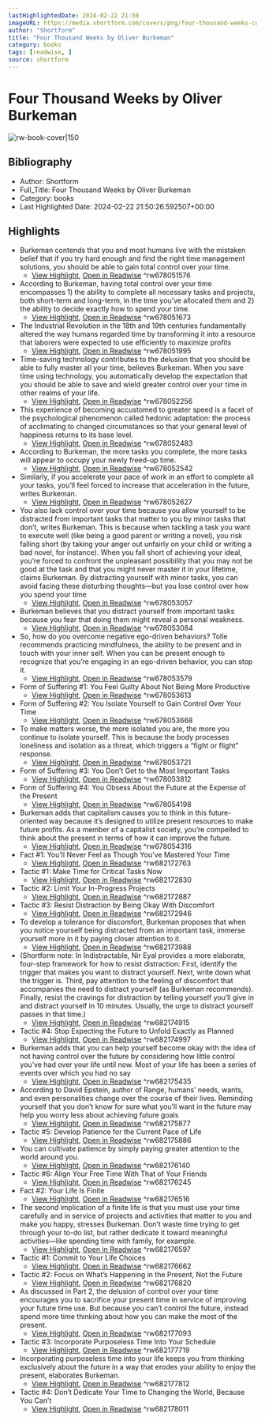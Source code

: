 ```yaml
---
lastHighlightedDate: 2024-02-22 21:50
imageURL: https://media.shortform.com/covers/png/four-thousand-weeks-cover.png
author: "Shortform"
title: "Four Thousand Weeks by Oliver Burkeman"
category: books
tags: [readwise, ]
source: shortform
---
```

# Four Thousand Weeks by Oliver Burkeman

![rw-book-cover|150](https://media.shortform.com/covers/png/four-thousand-weeks-cover.png)

## Bibliography
- Author: Shortform
- Full_Title: Four Thousand Weeks by Oliver Burkeman
- Category: books
- Last Highlighted Date: 2024-02-22 21:50:26.592507+00:00

## Highlights
- Burkeman contends that you and most humans live with the mistaken belief that if you try hard enough and find the right time management solutions, you should be able to gain total control over your time.
    - [View Highlight](https://www.shortform.com/app/highlights/5818746b-c8ef-4f42-ad8d-724ecc71b181), [Open in Readwise](https://readwise.io/open/678051576)
^rw678051576
- According to Burkeman, having total control over your time encompasses 1) the ability to complete all necessary tasks and projects, both short-term and long-term, in the time you’ve allocated them and 2) the ability to decide exactly how to spend your time.
    - [View Highlight](https://www.shortform.com/app/highlights/620ca0e4-b98c-4272-8d1f-3dc9f786adaf), [Open in Readwise](https://readwise.io/open/678051673)
^rw678051673
- The Industrial Revolution in the 18th and 19th centuries fundamentally altered the way humans regarded time by transforming it into a resource that laborers were expected to use efficiently to maximize profits
    - [View Highlight](https://www.shortform.com/app/highlights/2d541da2-8b3b-4156-9993-74a9a76399e9), [Open in Readwise](https://readwise.io/open/678051995)
^rw678051995
- Time-saving technology contributes to the delusion that you should be able to fully master all your time, believes Burkeman. When you save time using technology, you automatically develop the expectation that you should be able to save and wield greater control over your time in other realms of your life.
    - [View Highlight](https://www.shortform.com/app/highlights/ed3a5d56-a7cf-48dd-b413-fa2a8f9f37d8), [Open in Readwise](https://readwise.io/open/678052256)
^rw678052256
- This experience of becoming accustomed to greater speed is a facet of the psychological phenomenon called hedonic adaptation: the process of acclimating to changed circumstances so that your general level of happiness returns to its base level.
    - [View Highlight](https://www.shortform.com/app/highlights/a96db102-3479-4b90-95f2-cfc786ddf413), [Open in Readwise](https://readwise.io/open/678052483)
^rw678052483
- According to Burkeman, the more tasks you complete, the more tasks will appear to occupy your newly freed-up time.
    - [View Highlight](https://www.shortform.com/app/highlights/0283bbf8-c16d-42b4-ad90-8a58361ac50c), [Open in Readwise](https://readwise.io/open/678052542)
^rw678052542
- Similarly, if you accelerate your pace of work in an effort to complete all your tasks, you’ll feel forced to increase that acceleration in the future, writes Burkeman.
    - [View Highlight](https://www.shortform.com/app/highlights/89e4f5dc-d8af-4493-b335-db72ea0991ae), [Open in Readwise](https://readwise.io/open/678052627)
^rw678052627
- You also lack control over your time because you allow yourself to be distracted from important tasks that matter to you by minor tasks that don’t, writes Burkeman. This is because when tackling a task you want to execute well (like being a good parent or writing a novel), you risk falling short (by taking your anger out unfairly on your child or writing a bad novel, for instance). When you fall short of achieving your ideal, you’re forced to confront the unpleasant possibility that you may not be good at the task and that you might never master it in your lifetime, claims Burkeman. By distracting yourself with minor tasks, you can avoid facing these disturbing thoughts—but you lose control over how you spend your time
    - [View Highlight](https://www.shortform.com/app/highlights/d6e80dd6-5848-4fec-b5b8-37d74b20691f), [Open in Readwise](https://readwise.io/open/678053057)
^rw678053057
- Burkeman believes that you distract yourself from important tasks because you fear that doing them might reveal a personal weakness.
    - [View Highlight](https://www.shortform.com/app/highlights/f84dfab8-e92c-47f6-a980-3990e875232a), [Open in Readwise](https://readwise.io/open/678053084)
^rw678053084
- So, how do you overcome negative ego-driven behaviors? Tolle recommends practicing mindfulness, the ability to be present and in touch with your inner self. When you can be present enough to recognize that you’re engaging in an ego-driven behavior, you can stop it.
    - [View Highlight](https://www.shortform.com/app/highlights/526296d6-84c6-4b0f-bfe8-7ec219370d29), [Open in Readwise](https://readwise.io/open/678053579)
^rw678053579
- Form of Suffering #1: You Feel Guilty About Not Being More Productive
    - [View Highlight](https://www.shortform.com/app/highlights/09e9d8f3-4bab-4e3c-adb5-e87cade046ae), [Open in Readwise](https://readwise.io/open/678053613)
^rw678053613
- Form of Suffering #2: You Isolate Yourself to Gain Control Over Your Time
    - [View Highlight](https://www.shortform.com/app/highlights/2aac2b4c-667e-47b5-a4b4-5927e425a411), [Open in Readwise](https://readwise.io/open/678053668)
^rw678053668
- To make matters worse, the more isolated you are, the more you continue to isolate yourself. This is because the body processes loneliness and isolation as a threat, which triggers a “fight or flight” response.
    - [View Highlight](https://www.shortform.com/app/highlights/b6be92ce-8b8a-4cd5-9476-ad385f53336c), [Open in Readwise](https://readwise.io/open/678053721)
^rw678053721
- Form of Suffering #3: You Don’t Get to the Most Important Tasks
    - [View Highlight](https://www.shortform.com/app/highlights/6a2f87dc-0973-46fa-8891-16142a91f864), [Open in Readwise](https://readwise.io/open/678053812)
^rw678053812
- Form of Suffering #4: You Obsess About the Future at the Expense of the Present
    - [View Highlight](https://www.shortform.com/app/highlights/69969449-4dda-499b-9bb3-cfa13e383747), [Open in Readwise](https://readwise.io/open/678054198)
^rw678054198
- Burkeman adds that capitalism causes you to think in this future-oriented way because it’s designed to utilize present resources to make future profits. As a member of a capitalist society, you’re compelled to think about the present in terms of how it can improve the future.
    - [View Highlight](https://www.shortform.com/app/highlights/bf16ccd6-d0ee-4402-81db-38d6c1cd8432), [Open in Readwise](https://readwise.io/open/678054316)
^rw678054316
- Fact #1: You’ll Never Feel as Though You’ve Mastered Your Time
    - [View Highlight](https://www.shortform.com/app/highlights/6eaca18e-4a6f-4a77-aa88-e1d337b452d7), [Open in Readwise](https://readwise.io/open/682172763)
^rw682172763
- Tactic #1: Make Time for Critical Tasks Now
    - [View Highlight](https://www.shortform.com/app/highlights/98d530fc-d579-47ab-8737-b6633db4011d), [Open in Readwise](https://readwise.io/open/682172830)
^rw682172830
- Tactic #2: Limit Your In-Progress Projects
    - [View Highlight](https://www.shortform.com/app/highlights/5cf30fe9-c966-4aac-b8c7-c8ecf205c6ca), [Open in Readwise](https://readwise.io/open/682172887)
^rw682172887
- Tactic #3: Resist Distraction by Being Okay With Discomfort
    - [View Highlight](https://www.shortform.com/app/highlights/a6f719e4-6848-4bb8-8fac-f4b68116917f), [Open in Readwise](https://readwise.io/open/682172946)
^rw682172946
- To develop a tolerance for discomfort, Burkeman proposes that when you notice yourself being distracted from an important task, immerse yourself more in it by paying closer attention to it.
    - [View Highlight](https://www.shortform.com/app/highlights/03629f28-8270-420e-a4a1-fd7b08e0f61a), [Open in Readwise](https://readwise.io/open/682173988)
^rw682173988
- (Shortform note: In Indistractable, Nir Eyal provides a more elaborate, four-step framework for how to resist distraction: First, identify the trigger that makes you want to distract yourself. Next, write down what the trigger is. Third, pay attention to the feeling of discomfort that accompanies the need to distract yourself (as Burkeman recommends). Finally, resist the cravings for distraction by telling yourself you’ll give in and distract yourself in 10 minutes. Usually, the urge to distract yourself passes in that time.)
    - [View Highlight](https://www.shortform.com/app/highlights/0a4c1d4c-cdd8-4142-9c31-5f50889f7704), [Open in Readwise](https://readwise.io/open/682174915)
^rw682174915
- Tactic #4: Stop Expecting the Future to Unfold Exactly as Planned
    - [View Highlight](https://www.shortform.com/app/highlights/bbf6a537-8c0a-49d0-83ec-d409f13903d7), [Open in Readwise](https://readwise.io/open/682174997)
^rw682174997
- Burkeman adds that you can help yourself become okay with the idea of not having control over the future by considering how little control you’ve had over your life until now. Most of your life has been a series of events over which you had no say
    - [View Highlight](https://www.shortform.com/app/highlights/8d585cd2-9cb3-4ef1-a626-9b3c060bc016), [Open in Readwise](https://readwise.io/open/682175435)
^rw682175435
- According to David Epstein, author of Range, humans’ needs, wants, and even personalities change over the course of their lives. Reminding yourself that you don’t know for sure what you’ll want in the future may help you worry less about achieving future goals
    - [View Highlight](https://www.shortform.com/app/highlights/f64e4901-eafc-4bee-8f02-391f4247f9f7), [Open in Readwise](https://readwise.io/open/682175877)
^rw682175877
- Tactic #5: Develop Patience for the Current Pace of Life
    - [View Highlight](https://www.shortform.com/app/highlights/405390bc-7c43-4187-91df-fbc7ab7a5d20), [Open in Readwise](https://readwise.io/open/682175886)
^rw682175886
- You can cultivate patience by simply paying greater attention to the world around you.
    - [View Highlight](https://www.shortform.com/app/highlights/d3243d7a-0573-452a-ae38-c16eb4211847), [Open in Readwise](https://readwise.io/open/682176140)
^rw682176140
- Tactic #6: Align Your Free Time With That of Your Friends
    - [View Highlight](https://www.shortform.com/app/highlights/fa98be8f-b342-41c1-82a0-315a255fd5b3), [Open in Readwise](https://readwise.io/open/682176245)
^rw682176245
- Fact #2: Your Life Is Finite
    - [View Highlight](https://www.shortform.com/app/highlights/fa4c654a-0914-425f-9e74-0e24f7516a80), [Open in Readwise](https://readwise.io/open/682176516)
^rw682176516
- The second implication of a finite life is that you must use your time carefully and in service of projects and activities that matter to you and make you happy, stresses Burkeman. Don’t waste time trying to get through your to-do list, but rather dedicate it toward meaningful activities—like spending time with family, for example.
    - [View Highlight](https://www.shortform.com/app/highlights/bd140bf4-a39b-457d-a54a-2b8ca22ffc85), [Open in Readwise](https://readwise.io/open/682176597)
^rw682176597
- Tactic #1: Commit to Your Life Choices
    - [View Highlight](https://www.shortform.com/app/highlights/dc5cc2a0-dc9c-492a-8cf7-a32575541c42), [Open in Readwise](https://readwise.io/open/682176662)
^rw682176662
- Tactic #2: Focus on What’s Happening in the Present, Not the Future
    - [View Highlight](https://www.shortform.com/app/highlights/2e76ae6f-a34c-4593-b194-a120446fac77), [Open in Readwise](https://readwise.io/open/682176820)
^rw682176820
- As discussed in Part 2, the delusion of control over your time encourages you to sacrifice your present time in service of improving your future time use. But because you can’t control the future, instead spend more time thinking about how you can make the most of the present.
    - [View Highlight](https://www.shortform.com/app/highlights/5ee04d84-c13d-410d-9e04-74806c144040), [Open in Readwise](https://readwise.io/open/682177093)
^rw682177093
- Tactic #3: Incorporate Purposeless Time Into Your Schedule
    - [View Highlight](https://www.shortform.com/app/highlights/26b215f8-6dfc-456f-a791-c82055206e37), [Open in Readwise](https://readwise.io/open/682177719)
^rw682177719
- Incorporating purposeless time into your life keeps you from thinking exclusively about the future in a way that erodes your ability to enjoy the present, elaborates Burkeman.
    - [View Highlight](https://www.shortform.com/app/highlights/6a27085d-565b-47c2-8d7c-5ad6e434359e), [Open in Readwise](https://readwise.io/open/682177812)
^rw682177812
- Tactic #4: Don’t Dedicate Your Time to Changing the World, Because You Can’t
    - [View Highlight](https://www.shortform.com/app/highlights/969ed18a-8aa8-4723-a97c-2b9f91a3d6c6), [Open in Readwise](https://readwise.io/open/682178011)
^rw682178011


